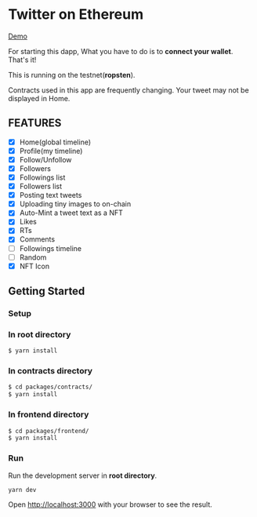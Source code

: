 # Twitter on Ethereum

[Demo](https://twitter-eth.vercel.app/)

For starting this dapp, What you have to do is to **connect your wallet**. That's it!

This is running on the testnet(**ropsten**).

Contracts used in this app are frequently changing. Your tweet may not be displayed in Home.

## FEATURES

- [x] Home(global timeline)
- [x] Profile(my timeline)
- [x] Follow/Unfollow
- [x] Followers
- [x] Followings list
- [x] Followers list
- [x] Posting text tweets
- [x] Uploading tiny images to on-chain
- [x] Auto-Mint a tweet text as a NFT
- [x] Likes
- [x] RTs
- [x] Comments
- [ ] Followings timeline
- [ ] Random
- [x] NFT Icon

## Getting Started

### Setup

### In root directory

```bash
$ yarn install
```

### In contracts directory

```bash
$ cd packages/contracts/
$ yarn install
```

### In frontend directory

```bash
$ cd packages/frontend/
$ yarn install
```

### Run

Run the development server in **root directory**.

```bash
yarn dev
```

Open [http://localhost:3000](http://localhost:3000) with your browser to see the result.
